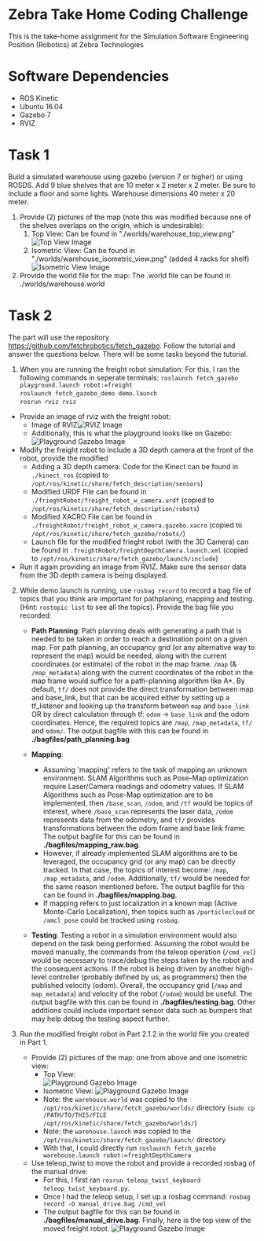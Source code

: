 # Zebra Take Home Coding Challenge
This is the take-home assignment for the Simulation Software Engineering Position (Robotics) at Zebra Technologies

# Software Dependencies
- ROS Kinetic
- Ubuntu 16.04
- Gazebo 7
- RVIZ

# Task 1
Build a simulated warehouse using gazebo (version 7 or higher) or using ROSDS. Add 9 blue shelves that are 10 meter x 2 meter x 2 meter. Be sure to include a floor and some lights. Warehouse dimensions 40 meter x 20 meter.

1. Provide (2) pictures of the map (note this was modified because one of the shelves overlaps on the origin, which is undesirable):
	1. Top View: Can be found in "./worlds/warehouse_top_view.png"
![Top View Image](https://github.com/varunsampat30/zebra_coding_challenge/blob/main/worlds/warehouse_top_view.png?raw=true)
	2. Isometric View: Can be found in "./worlds/warehouse_isometric_view.png" (added 4 racks for shelf)
![Isometric View Image](https://github.com/varunsampat30/zebra_coding_challenge/blob/main/worlds/warehouse_isometric_view.png?raw=true)
2. Provide the world file for the map: The .world file can be found in ./worlds/warehouse.world


# Task 2
The part will use the repository https://github.com/fetchrobotics/fetch_gazebo. Follow the tutorial and answer the questions below. There will be some tasks beyond the tutorial. 
1. When you are running the freight robot simulation:
For this, I ran the following commands in seperate terminals:
  `roslaunch fetch_gazebo playground.launch robot:=freight`  
  `roslaunch fetch_gazebo_demo demo.launch`  
  `rosrun rviz rviz`
- Provide an image of rviz with the freight robot: 
	- Image of RVIZ![RVIZ Image](https://github.com/varunsampat30/zebra_coding_challenge/blob/main/figs/freight_robot_rviz.png?raw=true)
	- Additionally, this is what the playground looks like on Gazebo:
![Playground Gazebo Image](https://github.com/varunsampat30/zebra_coding_challenge/blob/main/figs/playground_launch.png?raw=true)
- Modify the freight robot to include a 3D depth camera at the front of the robot, provide the modified 
    - Adding a 3D depth camera: Code for the Kinect can be found in `./kinect_ros` (copied to `/opt/ros/kinetic/share/fetch_description/sensors`)
    - Modified URDF File can be found in `./frieghtRobot/freight_robot_w_camera.urdf` (copied to `/opt/ros/kinetic/share/fetch_description/robots`)
    - Modified XACRO File can be found in `./freightRobot/freight_robot_w_camera.gazebo.xacro` (copied to `/opt/ros/kinetic/share/fetch_gazebo/robots/`)
    - Launch file for the modified frieght robot (with the 3D Camera) can be found in `.freightRobot/freightDepthCamera.launch.xml` (copied to `/opt/ros/kinetic/share/fetch_gazebo/launch/include`)
- Run it again providing an image from RVIZ. Make sure the sensor data from the 3D depth camera is being displayed. 

2. While demo.launch is running, use `rosbag record` to record a bag file of topics that you think are important for pathplaning, mapping and testing. (Hint: `rostopic list` to see all the topics). Provide the bag file you recorded:

	- **Path Planning**: Path planning deals with generating a path that is needed to be taken in order to reach a destination point on a given map. For path planning, an occupancy grid (or any alternative way to represent the map) would be needed, along with the current coordinates (or estimate) of the robot in the map frame. `/map` (& `/map_metadata`) along with the current coordinates of the robot in the map frame would suffice for a path-planning algorithm like A\*. By default, `tf/` does not provide the direct transformation between map and base_link, but that can be acquired either by setting up a tf_listener and looking up the transform between `map` and `base_link` OR by direct calculation through tf: `odom` -> `base_link` and the odom coordinates. Hence, the required topics are `/map`, `/map_metadata`, `tf/` and `odom/`. The output bagfile with this can be found in **./bagfiles/path_planning.bag**
	
	- **Mapping**: 
	    -  Assuming 'mapping' refers to the task of mapping an unknown environment. SLAM Algorithms such as Pose-Map optimization require Laser/Camera readings and odometry values. If SLAM Algorithms such as Pose-Map optimization are to be implemented, then `/base_scan`, `/odom`, and `/tf` would be topics of interest, where `/base_scan` represents the laser data, `/odom` represents data from the odometry, and `tf/` provides transformations between the odom frame and base link frame. The output bagfile for this can be found in **./bagfiles/mapping_raw.bag**. 
	    -  However, if already implemented SLAM algorithms are to be leveraged, the occupancy grid (or any map) can be directly tracked. In that case, the topics of interest become: `/map`, `/map_metadata`, and `/odom`. Additionally, `tf/` would be needed for the same reason mentioned before. The output bagfile for this can be found in **./bagfiles/mapping.bag**. 
	    -  If mapping refers to just localization in a known map (Active Monte-Carlo Localization), then topics such as `/particlecloud` or `/amcl_pose` could be tracked using `rosbag`. 
	
	- **Testing**: Testing a robot in a simulation environment would also depend on the task being performed. Assuming the robot would be moved manually, the commands from the teleop operation (`/cmd_vel`) would be necessary to trace/debug the steps taken by the robot and the consequent actions. If the robot is being driven by another high-level controller (probably defined by us, as programmers) then the published velocity (odom).  Overall, the occupancy grid (`/map` and `map_metadata`) and velocity of the robot (`/odom`) would be useful.  The output bagfile with this can be found in **./bagfiles/testing.bag**. Other additions could include important sensor data such as bumpers that may help debug the testing aspect further. 

3. Run the modified freight robot in Part 2.1.2 in the world file you created in Part 1.
	- Provide (2) pictures of the map: one from above and one isometric view:
		- Top View:  
![Playground Gazebo Image](https://github.com/varunsampat30/zebra_coding_challenge/blob/main/figs/manual_drive_start.png?raw=true)
		- Isometric View: ![Playground Gazebo Image](https://github.com/varunsampat30/zebra_coding_challenge/blob/main/figs/manual_drive_isometric_view.png?raw=true)
	    - Note: the `warehouse.world` was copied to the `/opt/ros/kinetic/share/fetch_gazebo/worlds/` directory (`sudo cp /PATH/TO/THIS/FILE /opt/ros/kinetic/share/fetch_gazebo/worlds/`)
	    - Note: the `warehouse.launch` was copied to the `/opt/ros/kinetic/share/fetch_gazebo/launch/` directory
	    - With that, I could directly run `roslaunch fetch_gazebo warehouse.launch robot:=freightDepthCamera`
	- Use teleop_twist to move the robot and provide a recorded rosbag of the manual drive:
	    - For this, I first ran `rosrun teleop_twist_keyboard teleop_twist_keyboard.py`. 
	    - Once I had the teleop setup, I set up a rosbag command: `rosbag record -O manual_drive.bag /cmd_vel`
	    - The output bagfile for this can be found in **./bagfiles/manual_drive.bag**. Finally, here is the top view of the moved freight robot. 
	   ![Playground Gazebo Image](https://github.com/varunsampat30/zebra_coding_challenge/blob/main/figs/manual_drive_end.png?raw=true)
